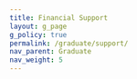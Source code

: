 ```yaml
---
title: Financial Support
layout: g_page
g_policy: true
permalink: /graduate/support/
nav_parent: Graduate
nav_weight: 5
---
```


